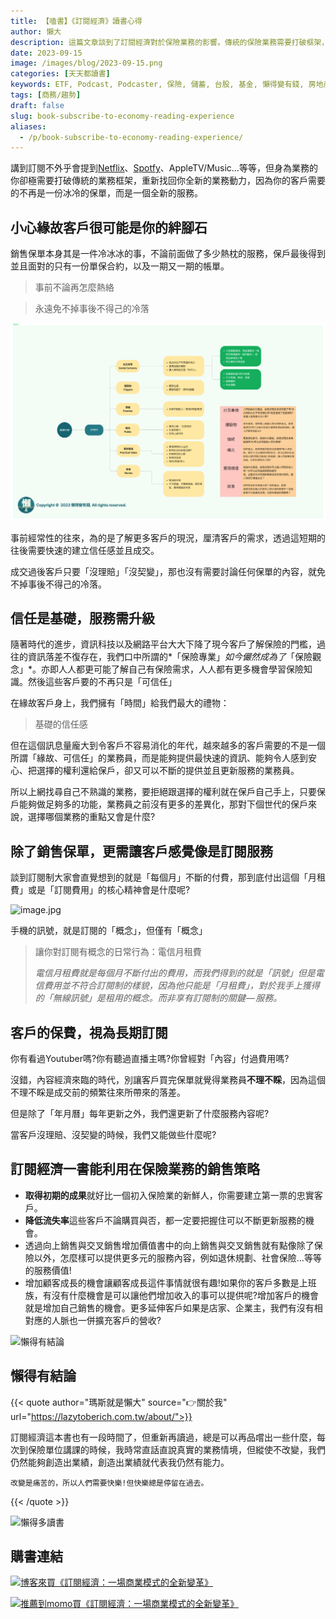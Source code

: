 ```yaml
---
title: 【嗑書】《訂閱經濟》讀書心得
author: 懶大
description: 這篇文章談到了訂閱經濟對於保險業務的影響。傳統的保險業務需要打破框架，提供全新的服務，因為客戶需要的不再只是保單，而是一個訂閱式的服務。文章強調了建立信任和提供升級服務的重要性，並提出了利用訂閱經濟的銷售策略，如降低流失率、向上銷售和交叉銷售等。最後，文章呼籲業務員不要只關注保單的銷售，而是讓客戶感覺像是訂閱服務，並提供不斷更新的價值。
date: 2023-09-15
image: /images/blog/2023-09-15.png
categories: [天天都讀書]
keywords: ETF, Podcast, Podcaster, 保險, 儲蓄, 台股, 基金, 懶得變有錢, 房地產, 投資, 投資理財, 支出, 收入, 理財, 理財規劃, 瑪斯理財兩三事, 稅務, 總體經濟, 美股, 職涯心得, 股利收入, 複委託, 記帳, 讀書心得, 財務規劃, 財商, 貸款, 資產配置, 退休規劃, 開源節流
tags: [商務/趨勢]
draft: false
slug: book-subscribe-to-economy-reading-experience
aliases:
  - /p/book-subscribe-to-economy-reading-experience/
---
```


講到訂閱不外乎會提到[Netflix](https://www.netflix.com)、[Spotfy]((https://www.spotify.com))、AppleTV/Music…等等，但身為業務的你卻極需要打破傳統的業務框架，重新找回你全新的業務動力，因為你的客戶需要的不再是一份冰冷的保單，而是一個全新的服務。

## 小心緣故客戶很可能是你的絆腳石

銷售保單本身其是一件冷冰冰的事，不論前面做了多少熱枕的服務，保戶最後得到並且面對的只有一份單保合約，以及一期又一期的帳單。

> 事前不論再怎麼熱絡
> 

> 永遠免不掉事後不得己的冷落
> 
![訂閱經濟](../../assets/images/blog/2023-10-05_1.png)

事前經常性的往來，為的是了解更多客戶的現況，厘清客戶的需求，透過這短期的往後需要快速的建立信任感並且成交。

成交過後客戶只要「沒理賠」「沒契變」，那也沒有需要討論任何保單的內容，就免不掉事後不得己的冷落。

## 信任是基礎，服務需升級

隨著時代的進步，資訊科技以及網路平台大大下降了現今客戶了解保險的門檻，過往的資訊落差不復存在，我們口中所謂的*「保險專業」*如今儼然成為了*「保險觀念」*。亦即人人都更可能了解自己有保險需求，人人都有更多機會學習保險知識。然後這些客戶要的不再只是「可信任」

在緣故客戶身上，我們擁有「時間」給我們最大的禮物：

> 基礎的信任感
> 

但在這個訊息量龐大到令客戶不容易消化的年代，越來越多的客戶需要的不是一個所謂「緣故、可信任」的業務員，而是能夠提供最快速的資訊、能夠令人感到安心、把選擇的權利還給保戶，卻又可以不斷的提供並且更新服務的業務員。

所以上網找尋自己不熟識的業務，要拒絕跟選擇的權利就在保戶自己手上，只要保戶能夠做足夠多的功能，業務員之前沒有更多的差異化，那對下個世代的保戶來說，選擇哪個業務的重點又會是什麼?

## 除了銷售保單，更需讓客戶感覺像是訂閱服務

談到訂閱制大家會直覺想到的就是「每個月」不斷的付費，那到底付出這個「月租費」或是「訂閱費用」的核心精神會是什麼呢?

![image.jpg](image.jpg)

手機的訊號，就是訂閱的「概念」，但僅有「概念」

> 讓你對訂閱有概念的日常行為：電信月租費
> 
> 
> *電信月租費就是每個月不斷付出的費用，而我們得到的就是「訊號」但是電信費用並不符合訂閱制的樣貌，因為他只能是「月租費」，對於我手上獲得的「無線訊號」是租用的概念。而非享有訂閱制的關鍵 — 服務。*
> 

## 客戶的保費，視為長期訂閱

你有看過Youtuber嗎?你有聽過直播主嗎?你曾經對「內容」付過費用嗎?

沒錯，內容經濟來臨的時代，別讓客戶買完保單就覺得業務員**不理不睬**，因為這個不理不睬是成交前的頻繁往來所帶來的落差。

但是除了「年月曆」每年更新之外，我們還更新了什麼服務內容呢?

當客戶沒理賠、沒契變的時候，我們又能做些什麼呢?

## 訂閱經濟一書能利用在保險業務的銷售策略

- **取得初期的成果**就好比一個初入保險業的新鮮人，你需要建立第一票的忠實客戶。
- **降低流失率**這些客戶不論購買與否，都一定要把握住可以不斷更新服務的機會。
- 透過向上銷售與交叉銷售增加價值書中的向上銷售與交叉銷售就有點像除了保險以外，怎麼樣可以提供更多元的服務內容，例如退休規劃、社會保險…等等的服務價值!
- 增加顧客成長的機會讓顧客成長這件事情就很有趣!如果你的客戶多數是上班族，有沒有什麼機會是可以讓他們增加收入的事可以提供呢?增加客戶的機會就是增加自己銷售的機會。更多延伸客戶如果是店家、企業主，我們有沒有相對應的人脈也一併擴充客戶的營收?

![懶得有結論](/images/blog/lazytobeconclude.svg)
## 懶得有結論

{{< quote author="瑪斯就是懶大" source="👉關於我" url="https://lazytoberich.com.tw/about/">}}

訂閱經濟這本書也有一段時間了，但重新再讀過，總是可以再品嚐出一些什麼，每次到保險單位講課的時候，我時常直話直說真實的業務情境，但縱使不改變，我們仍然能夠創造出業績，創造出業績就代表我仍然有能力。

`改變是痛苦的，所以人們需要快樂!但快樂總是停留在過去。`

{{< /quote >}}

![懶得多讀書](lazytoreadingmorebooks.svg)

## 購書連結
[![博客來買《訂閱經濟：一場商業模式的全新變革》](books.png)](https://www.books.com.tw/exep/assp.php/shamangels/products/0010900225?utm_source=shamangels&utm_medium=ap-books&utm_content=recommend&utm_campaign=ap-202406)

[![推薦到momo買《訂閱經濟：一場商業模式的全新變革》](momobooks.png)](https://www.momoshop.com.tw/goods/GoodsDetail.jsp?i_code=8614079&Area=search&oid=1_1&cid=index&kw=%E8%A8%82%E9%96%B1%E7%B6%93%E6%BF%9F&memid=6000021729&cid=apuad&oid=1&osm=league)
